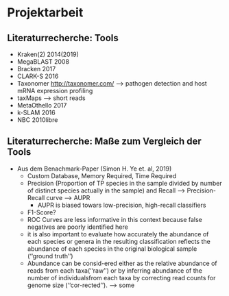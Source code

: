 # Projektarbeit

## Literaturrecherche: Tools
- Kraken(2) 2014(2019)
- MegaBLAST 2008
- Bracken 2017
- CLARK-S 2016
- Taxonomer http://taxonomer.com/ --> pathogen detection and host mRNA expression profiling
- taxMaps --> short reads
- MetaOthello 2017
- k-SLAM 2016
- NBC 2010libre

## Literaturrecherche: Maße zum Vergleich der Tools
- Aus dem Benachmark-Paper (Simon H. Ye et. al, 2019)
  - Custom Database, Memory Required, Time Required
  - Precision (Proportion of TP species in the sample divided by number of distinct species actually in the sample) and Recall --> Precision-Recall curve --> AUPR
    - AUPR is biased towars low-precision, high-recall classifiers
  - F1-Score?
  - ROC Curves are less informative in this context because false negatives are poorly identified here
  -  it is also important to evaluate how accurately the abundance of each species or genera in the resulting classification reflects the abundance of each species in the original biological sample (‘‘ground truth’’)
  -  Abundance can be consid-ered either as the relative abundance of reads from each taxa(‘‘raw’’) or by inferring abundance of the number of individualsfrom each taxa by correcting read counts for genome size (‘‘cor-rected’’). --> some 
